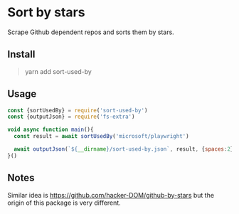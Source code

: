 # Sort by stars

Scrape Github dependent repos and sorts them by stars.

## Install

> yarn add sort-used-by

## Usage

```javascript
const {sortUsedBy} = require('sort-used-by')
const {outputJson} = require('fs-extra')

void async function main(){
  const result = await sortUsedBy('microsoft/playwright')

  await outputJson(`${__dirname}/sort-used-by.json`, result, {spaces:2})
}()
```

## Notes

Similar idea is https://github.com/hacker-DOM/github-by-stars but the origin of this package is very different.